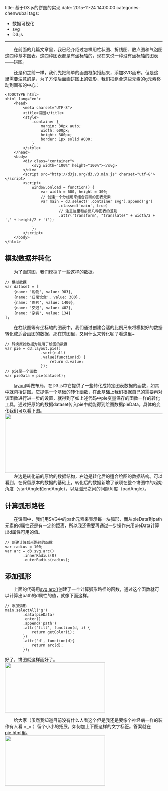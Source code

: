 title: 基于D3.js的饼图的实现
date: 2015-11-24 14:00:00
categories: chenwubai
tags:
- 数据可视化
- svg  
- D3.js
---

&emsp;&emsp;在前面的几篇文章里，我已经介绍过怎样用柱状图、折线图、散点图和气泡图这四种基本图表。这四种图表都是有坐标轴的，现在来说一种没有坐标轴的图表——饼图。  
<!-- more -->       
&emsp;&emsp;还是和之前一样，我们先把简单的画图框架搭起来，添加SVG画布。但是这里需要注意的是，为了方便后面画饼图上的弧形，我们把组合这些元素的g元素移动到画布的中心：  

	<!DOCTYPE html>
	<html lang="en">
		<head>
		    <meta charset="UTF-8">
		    <title>饼图</title>
		    <style>
		        .container {
		            margin: 30px auto;
		            width: 600px;
		            height: 300px;
		            border: 1px solid #000;
		        }
		    </style>
		</head>
		<body>
		    <div class="container">
		        <svg width="100%" height="100%"></svg>
		    </div>
		    <script src="http://d3js.org/d3.v3.min.js" charset="utf-8"></script>
		    <script>
		        window.onload = function() {
		            var width = 600, height = 300;
		            // 创建一个分组用来组合要画的图表元素
		            var main = d3.select('.container svg').append('g')
		                    .classed('main', true)
		            	    // 注意这里和前面几种图表的差别
		                    .attr('transform', "translate(" + width/2 + ',' + height/2 + ')');
		
		        };
		    </script>
		</body>
	</html>   
## 模拟数据并转化  
&emsp;&emsp;为了画饼图，我们模拟了一些这样的数据。  

	// 模拟数据
	var dataset = [
	    {name: '购物', value: 983},
	    {name: '日常饮食', value: 300},
	    {name: '医药', value: 1400},
	    {name: '交通', value: 402},
	    {name: '杂费', value: 134}
	];
&emsp;&emsp;在柱状图等有坐标轴的图表中，我们通过创建合适的比例尺来将模拟好的数据转化成适合画图的数据，那在饼图里，又用什么来转化呢？看这里~  

	// 转换原始数据为能用于绘图的数据
	var pie = d3.layout.pie()
	                .sort(null)
	                .value(function(d) {
	                    return d.value;
	                });
	// pie是一个函数    
	var pieData = pie(dataset);
&emsp;&emsp;[layout](https://github.com/mbostock/d3/wiki/Layouts)叫做布局，在D3.js中它提供了一些转化成特定图表数据的函数，如其中就包括饼图。它提供一个基础的转化函数，在此基础上我们根据自己的需要再对该函数进行进一步的设置，就得到了如上述代码中pie变量保存的函数一样的转化工具，通过把原始的数据dataset传入pie中就能得到绘图数据pieData。具体的变化我们可以看下图。  
<img src="/uploads/chenwubai/d3-basicCharts-pie/dataCompare.png" width="507" height="190" />  
&emsp;&emsp;左边是转化前的原始的数据结构，右边是转化后的适合绘图的数据结构。可以看到，在保留原本的数据的基础上，转化后的数据新增了该项在整个饼图中的起始角度（startAngle和endAngle），以及弧形之间的间隙角度（padAngle）。  
## 计算弧形路径  
&emsp;&emsp;在饼图中，我们用SVG中的path元素来表示每一块弧形，而从pieData到path元素的d属性还是有一定的距离，所以我还需要再通过一步操作来用pieData计算出d属性可用的值。  

	// 创建计算弧形路径的函数
	var radius = 100;
	var arc = d3.svg.arc()
	        .innerRadius(0)
	        .outerRadius(radius);  
## 添加弧形
&emsp;&emsp;上面的代码用[svg.arc()](https://github.com/mbostock/d3/wiki/SVG-Shapes#arc)创建了一个计算弧形路径的函数，通过这个函数就可以计算出path的d属性的值，就像下面这样。  

	// 添加弧形
	main.selectAll('g')
	        .data(pieData)
	        .enter()
	        .append('path')
	        .attr('fill', function(d, i) {
	            return getColor(i);
	        })
	        .attr('d', function(d){
	            return arc(d);
	        });
好了，饼图就这样画好了。  
<img src="/uploads/chenwubai/d3-basicCharts-pie/pie.png" width="320" height="160" />  

&emsp;&emsp;给大家（虽然我知道目前没有什么人看这个但是我还是要像个神经病一样的装作有人看 =_= ）留个小小的拓展，如何加上下图这样的文字标签。答案就在[pie.html](/uploads/chenwubai/d3-basicCharts-pie/pie.html)里。  
<img src="/uploads/chenwubai/d3-basicCharts-pie/pieWithText.png" width="320" height="160" />
